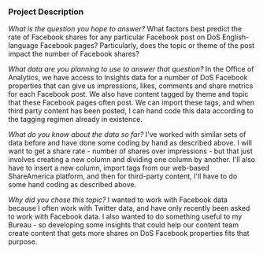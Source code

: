 ### Project Description 

*What is the question you hope to answer?*
What factors best predict the rate of Facebook shares for any particular Facebook post on DoS English-language Facebook pages? Particularly, does the topic or theme of the post impact the number of Facebook shares?

*What data are you planning to use to answer that question?*
In the Office of Analytics, we have access to Insights data for a number of DoS Facebook properties that can give us impressions, likes, comments and share metrics for each Facebook post. We also have content tagged by theme and topic that these Facebook pages often post.  We can import these tags, and when third party content has been posted, I can hand code this data according to the tagging regimen already in existence.

*What do you know about the data so far?*
I've worked with similar sets of data before and have done some coding by hand as described above. I will want to get a share rate - number of shares over impressions - but that just involves creating a new column and dividing one column by another.  I'll also have to insert a new column, import tags from our web-based ShareAmerica platform, and then for third-party content, I'll have to do some hand coding as described above.

*Why did you chose this topic?*
I wanted to work with Facebook data because I often work with Twitter data, and have only recently been asked to work with Facebook data.  I also wanted to do something useful to my Bureau - so developing some insights that could help our content team create content that gets more shares on DoS Facebook properties fits that purpose.